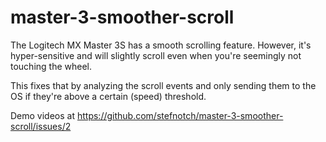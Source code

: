 # master-3-smoother-scroll

The Logitech MX Master 3S has a smooth scrolling feature.
However, it's hyper-sensitive and will slightly scroll even when you're seemingly not touching the wheel.

This fixes that by analyzing the scroll events and only sending them to the OS if they're above a certain (speed) threshold.

Demo videos at https://github.com/stefnotch/master-3-smoother-scroll/issues/2
